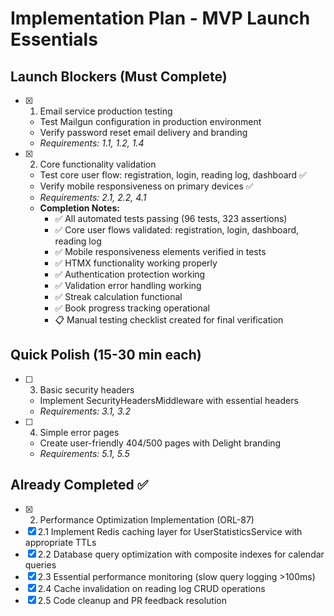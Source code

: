 # Implementation Plan - MVP Launch Essentials

## Launch Blockers (Must Complete)

- [x] 1. Email service production testing
  - Test Mailgun configuration in production environment
  - Verify password reset email delivery and branding
  - _Requirements: 1.1, 1.2, 1.4_

- [x] 2. Core functionality validation
  - Test core user flow: registration, login, reading log, dashboard ✅
  - Verify mobile responsiveness on primary devices ✅
  - _Requirements: 2.1, 2.2, 4.1_
  - **Completion Notes:**
    - ✅ All automated tests passing (96 tests, 323 assertions)
    - ✅ Core user flows validated: registration, login, dashboard, reading log
    - ✅ Mobile responsiveness elements verified in tests
    - ✅ HTMX functionality working properly
    - ✅ Authentication protection working
    - ✅ Validation error handling working
    - ✅ Streak calculation functional
    - ✅ Book progress tracking operational
    - 📋 Manual testing checklist created for final verification

## Quick Polish (15-30 min each)

- [ ] 3. Basic security headers
  - Implement SecurityHeadersMiddleware with essential headers
  - _Requirements: 3.1, 3.2_

- [ ] 4. Simple error pages
  - Create user-friendly 404/500 pages with Delight branding
  - _Requirements: 5.1, 5.5_

## Already Completed ✅

- [x] 2. Performance Optimization Implementation (ORL-87)
- [x] 2.1 Implement Redis caching layer for UserStatisticsService with appropriate TTLs
- [x] 2.2 Database query optimization with composite indexes for calendar queries
- [x] 2.3 Essential performance monitoring (slow query logging >100ms)
- [x] 2.4 Cache invalidation on reading log CRUD operations
- [x] 2.5 Code cleanup and PR feedback resolution